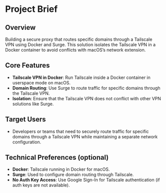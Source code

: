 # Project Brief

## Overview
Building a secure proxy that routes specific domains through a Tailscale VPN using Docker and Surge. This solution isolates the Tailscale VPN in a Docker container to avoid conflicts with macOS’s network extension.

## Core Features
- **Tailscale VPN in Docker**: Run Tailscale inside a Docker container in userspace mode on macOS.
- **Domain Routing**: Use Surge to route traffic for specific domains through the Tailscale VPN.
- **Isolation**: Ensure that the Tailscale VPN does not conflict with other VPN solutions like Surge.

## Target Users
- Developers or teams that need to securely route traffic for specific domains through a Tailscale VPN while maintaining a separate network configuration.

## Technical Preferences (optional)
- **Docker**: Tailscale running in Docker for macOS.
- **Surge**: Used to configure domain routing through Tailscale.
- **No Auth Key Access**: Use Google Sign-In for Tailscale authentication (if auth keys are not available).